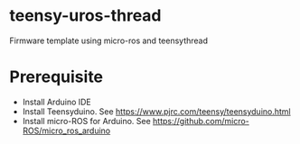 # teensy-uros-thread
Firmware template using micro-ros and teensythread

# Prerequisite
- Install Arduino IDE
- Install Teensyduino. See https://www.pjrc.com/teensy/teensyduino.html
- Install micro-ROS for Arduino. See https://github.com/micro-ROS/micro_ros_arduino
